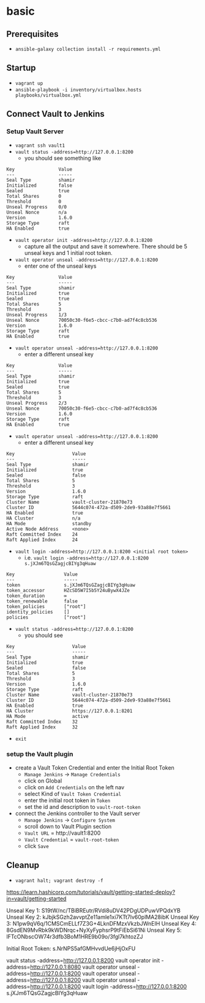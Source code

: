 # basic

## Prerequisites

* `ansible-galaxy collection install -r requirements.yml`

## Startup

* `vagrant up`
* `ansible-playbook -i inventory/virtualbox.hosts playbooks/virtualbox.yml`

## Connect Vault to Jenkins

### Setup Vault Server

* `vagrant ssh vault1`
* `vault status -address=http://127.0.0.1:8200`
  * you should see something like
```
Key                Value
---                -----
Seal Type          shamir
Initialized        false
Sealed             true
Total Shares       0
Threshold          0
Unseal Progress    0/0
Unseal Nonce       n/a
Version            1.6.0
Storage Type       raft
HA Enabled         true
```  
* `vault operator init -address=http://127.0.0.1:8200`
  * capture all the output and save it somewhere. There should be 5 unseal keys and 1 initial root token.
* `vault operator unseal -address=http://127.0.0.1:8200`
  * enter one of the unseal keys
```
Key                Value
---                -----
Seal Type          shamir
Initialized        true
Sealed             true
Total Shares       5
Threshold          3
Unseal Progress    1/3
Unseal Nonce       70050c30-f6e5-cbcc-c7b0-ad7f4c8cb536
Version            1.6.0
Storage Type       raft
HA Enabled         true
```  
* `vault operator unseal -address=http://127.0.0.1:8200`
  * enter a different unseal key
```
Key                Value
---                -----
Seal Type          shamir
Initialized        true
Sealed             true
Total Shares       5
Threshold          3
Unseal Progress    2/3
Unseal Nonce       70050c30-f6e5-cbcc-c7b0-ad7f4c8cb536
Version            1.6.0
Storage Type       raft
HA Enabled         true
```  
* `vault operator unseal -address=http://127.0.0.1:8200`
  * enter a different unseal key
```
Key                     Value
---                     -----
Seal Type               shamir
Initialized             true
Sealed                  false
Total Shares            5
Threshold               3
Version                 1.6.0
Storage Type            raft
Cluster Name            vault-cluster-21870e73
Cluster ID              5644c074-472a-d509-2de9-93a88e7f5661
HA Enabled              true
HA Cluster              n/a
HA Mode                 standby
Active Node Address     <none>
Raft Committed Index    24
Raft Applied Index      24
```  
* `vault login -address=http://127.0.0.1:8200 <initial root token>`
  * i.e. `vault login -address=http://127.0.0.1:8200 s.jXJm6TQsGZagjcBIYg3qHuaw`
```
Key                  Value
---                  -----
token                s.jXJm6TQsGZagjcBIYg3qHuaw
token_accessor       HZcSD5W7I5b5Y24uBywX4JZe
token_duration       ∞
token_renewable      false
token_policies       ["root"]
identity_policies    []
policies             ["root"]
```  
* `vault status -address=http://127.0.0.1:8200`
  * you should see
```
Key                     Value
---                     -----
Seal Type               shamir
Initialized             true
Sealed                  false
Total Shares            5
Threshold               3
Version                 1.6.0
Storage Type            raft
Cluster Name            vault-cluster-21870e73
Cluster ID              5644c074-472a-d509-2de9-93a88e7f5661
HA Enabled              true
HA Cluster              https://127.0.0.1:8201
HA Mode                 active
Raft Committed Index    32
Raft Applied Index      32
```  
* `exit`

### setup the Vault plugin

* create a Vault Token Credential and enter the Initial Root Token
  * `Manage Jenkins` -> `Manage Credentials`
  * click on Global
  * click on `Add Credentials` on the left nav
  * select Kind of `Vault Token Credential`
  * enter the initial root token in `Token`
  * set the id and description to `vault-root-token`
* connect the Jenkins controller to the Vault server
  * `Manage Jenkins` -> `Configure System`
  * scroll down to Vault Plugin section
  * `Vault URL` = http://vault1:8200
  * `Vault Credential` = `vault-root-token`
  * click `Save`

## Cleanup

* `vagrant halt; vagrant destroy -f`


https://learn.hashicorp.com/tutorials/vault/getting-started-deploy?in=vault/getting-started


Unseal Key 1: S19tW/nc/TBiBREutr/RVdi8uDV42PDgUDPuwVPQdxYB
Unseal Key 2: kJbjkSGzh2avvptZe11amle1xi7KTt7lv60plMA28ibK
Unseal Key 3: N1pw9qV6q/1CMSCmELLf7Z3G+4LknDFMzxVkzbJWnEIH
Unseal Key 4: 8GsdEN9MvRbk9kWDNrqc+NyXyFyphsrP9tFiEbSi61Ni
Unseal Key 5: lFTcONbscOW74r3dfb3BoM1HRE9b09o/3fgl7khtozZJ

Initial Root Token: s.NrNPS5afGMHvvdUe6jHjOxFU


vault status -address=http://127.0.0.1:8200
vault operator init -address=http://127.0.0.1:8080
vault operator unseal -address=http://127.0.0.1:8200
vault operator unseal -address=http://127.0.0.1:8200
vault operator unseal -address=http://127.0.0.1:8200
vault login -address=http://127.0.0.1:8200 s.jXJm6TQsGZagjcBIYg3qHuaw
